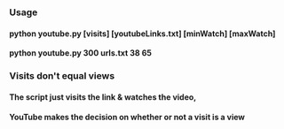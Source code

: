 ### Usage
#### python youtube.py [visits] [youtubeLinks.txt] [minWatch] [maxWatch]

**python youtube.py 300 urls.txt 38 65**

### Visits don't equal views
#### The script just visits the link & watches the video,
#### YouTube makes the decision on whether or not a visit is a view

